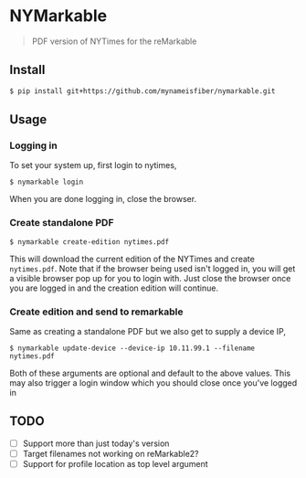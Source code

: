 # NYMarkable

> PDF version of NYTimes for the reMarkable

## Install


```bash
$ pip install git+https://github.com/mynameisfiber/nymarkable.git
```


## Usage


### Logging in

To set your system up, first login to nytimes,

```
$ nymarkable login
```

When you are done logging in, close the browser.


### Create standalone PDF

```
$ nymarkable create-edition nytimes.pdf
```

This will download the current edition of the NYTimes and create `nytimes.pdf`. Note that if the browser being used isn't logged in, you will get a visible browser pop up for you to login with. Just close the browser once you are logged in and the creation edition will continue.


### Create edition and send to remarkable

Same as creating a standalone PDF but we also get to supply a device IP,

```
$ nymarkable update-device --device-ip 10.11.99.1 --filename nytimes.pdf
```

Both of these arguments are optional and default to the above values. This may also trigger a login window which you should close once you've logged in


## TODO

- [ ] Support more than just today's version
- [ ] Target filenames not working on reMarkable2?
- [ ] Support for profile location as top level argument
